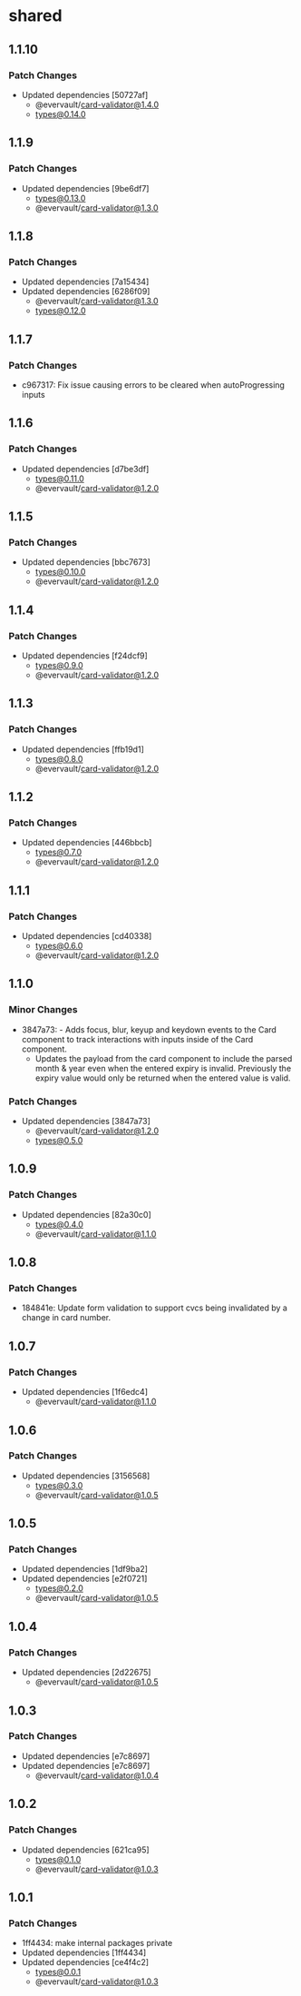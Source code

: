 # shared

## 1.1.10

### Patch Changes

- Updated dependencies [50727af]
  - @evervault/card-validator@1.4.0
  - types@0.14.0

## 1.1.9

### Patch Changes

- Updated dependencies [9be6df7]
  - types@0.13.0
  - @evervault/card-validator@1.3.0

## 1.1.8

### Patch Changes

- Updated dependencies [7a15434]
- Updated dependencies [6286f09]
  - @evervault/card-validator@1.3.0
  - types@0.12.0

## 1.1.7

### Patch Changes

- c967317: Fix issue causing errors to be cleared when autoProgressing inputs

## 1.1.6

### Patch Changes

- Updated dependencies [d7be3df]
  - types@0.11.0
  - @evervault/card-validator@1.2.0

## 1.1.5

### Patch Changes

- Updated dependencies [bbc7673]
  - types@0.10.0
  - @evervault/card-validator@1.2.0

## 1.1.4

### Patch Changes

- Updated dependencies [f24dcf9]
  - types@0.9.0
  - @evervault/card-validator@1.2.0

## 1.1.3

### Patch Changes

- Updated dependencies [ffb19d1]
  - types@0.8.0
  - @evervault/card-validator@1.2.0

## 1.1.2

### Patch Changes

- Updated dependencies [446bbcb]
  - types@0.7.0
  - @evervault/card-validator@1.2.0

## 1.1.1

### Patch Changes

- Updated dependencies [cd40338]
  - types@0.6.0
  - @evervault/card-validator@1.2.0

## 1.1.0

### Minor Changes

- 3847a73: - Adds focus, blur, keyup and keydown events to the Card component to track interactions with inputs inside of the Card component.
  - Updates the payload from the card component to include the parsed month & year even when the entered expiry is invalid. Previously the expiry value would only be returned when the entered value is valid.

### Patch Changes

- Updated dependencies [3847a73]
  - @evervault/card-validator@1.2.0
  - types@0.5.0

## 1.0.9

### Patch Changes

- Updated dependencies [82a30c0]
  - types@0.4.0
  - @evervault/card-validator@1.1.0

## 1.0.8

### Patch Changes

- 184841e: Update form validation to support cvcs being invalidated by a change in card number.

## 1.0.7

### Patch Changes

- Updated dependencies [1f6edc4]
  - @evervault/card-validator@1.1.0

## 1.0.6

### Patch Changes

- Updated dependencies [3156568]
  - types@0.3.0
  - @evervault/card-validator@1.0.5

## 1.0.5

### Patch Changes

- Updated dependencies [1df9ba2]
- Updated dependencies [e2f0721]
  - types@0.2.0
  - @evervault/card-validator@1.0.5

## 1.0.4

### Patch Changes

- Updated dependencies [2d22675]
  - @evervault/card-validator@1.0.5

## 1.0.3

### Patch Changes

- Updated dependencies [e7c8697]
- Updated dependencies [e7c8697]
  - @evervault/card-validator@1.0.4

## 1.0.2

### Patch Changes

- Updated dependencies [621ca95]
  - types@0.1.0
  - @evervault/card-validator@1.0.3

## 1.0.1

### Patch Changes

- 1ff4434: make internal packages private
- Updated dependencies [1ff4434]
- Updated dependencies [ce4f4c2]
  - types@0.0.1
  - @evervault/card-validator@1.0.3
